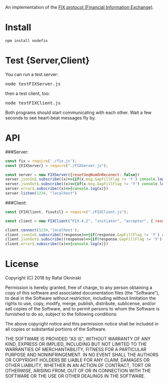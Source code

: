 An implementation of the [FIX protocol (Financial Information Exchange)](http://en.wikipedia.org/wiki/Financial_Information_eXchange).

Install
====

    npm install nodefix

Test {Server,Client}
============

You can run a test server:

<pre>
node testFIXServer.js
</pre>

then a test client, too:

<pre>
node testFIXClient.js
</pre>

Both programs should start communicating with each other.  Wait a few seconds to see
heart-beat messages fly by.

API
===

###Server:
```javascript
const fix = require('./fix.js');
const {FIXServer} = require("./FIXServer.js");

const server = new FIXServer({resetSeqNumOnReconect: false})
server.jsonIn$.subscribe((x)=>{if(x.msg.GapFillFlag != 'Y') console.log('jsonIn', x)})
server.jsonOut$.subscribe((x)=>{if(x.msg.GapFillFlag != 'Y') console.log('jsonOut', x)})
server.error$.subscribe((x)=>{console.log(x)})
server.listen(1234, "localhost")
```

###Client:
```javascript
const {FIXClient, fixutil} = require("./FIXClient.js");

const client = new FIXClient("FIX.4.2", "initiator", "acceptor", { resetSeqNumOnReconect: false })

client.connect(1234,'localhost');
client.jsonIn$.subscribe((response)=>{if(response.GapFillFlag != 'Y') console.log('initiator jsonIn',response)})
client.jsonOut$.subscribe((response)=>{if(response.GapFillFlag != 'Y') console.log('initiator jsonOut',response)})
client.error$.subscribe((x)=>{console.log(x)})
```

License
=======
Copyright (C) 2018 by Rafal Okninski

Permission is hereby granted, free of charge, to any person obtaining a copy
of this software and associated documentation files (the "Software"), to deal
in the Software without restriction, including without limitation the rights
to use, copy, modify, merge, publish, distribute, sublicense, and/or sell
copies of the Software, and to permit persons to whom the Software is
furnished to do so, subject to the following conditions:

The above copyright notice and this permission notice shall be included in
all copies or substantial portions of the Software.

THE SOFTWARE IS PROVIDED "AS IS", WITHOUT WARRANTY OF ANY KIND, EXPRESS OR
IMPLIED, INCLUDING BUT NOT LIMITED TO THE WARRANTIES OF MERCHANTABILITY,
FITNESS FOR A PARTICULAR PURPOSE AND NONINFRINGEMENT. IN NO EVENT SHALL THE
AUTHORS OR COPYRIGHT HOLDERS BE LIABLE FOR ANY CLAIM, DAMAGES OR OTHER
LIABILITY, WHETHER IN AN ACTION OF CONTRACT, TORT OR OTHERWISE, ARISING FROM,
OUT OF OR IN CONNECTION WITH THE SOFTWARE OR THE USE OR OTHER DEALINGS IN
THE SOFTWARE.
